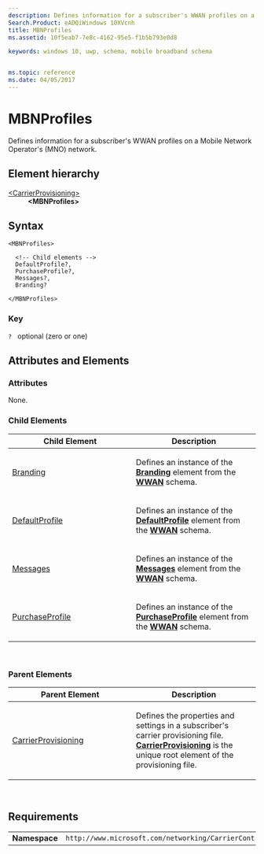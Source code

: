 ```yaml
---
description: Defines information for a subscriber's WWAN profiles on a Mobile Network Operator's (MNO) network.
Search.Product: eADQiWindows 10XVcnh
title: MBNProfiles
ms.assetid: 10f5eab7-7e8c-4162-95e5-f1b5b793e0d8

keywords: windows 10, uwp, schema, mobile broadband schema


ms.topic: reference
ms.date: 04/05/2017
---
```


# MBNProfiles


Defines information for a subscriber's WWAN profiles on a Mobile Network Operator's (MNO) network.

## Element hierarchy

<dl>
<dt><a href="element-carrierprovisioning.md">&lt;CarrierProvisioning&gt;</a></dt>
<dd><b>&lt;MBNProfiles&gt;</b></dd>
</dl>

## Syntax

``` syntax
<MBNProfiles>

  <!-- Child elements -->
  DefaultProfile?,
  PurchaseProfile?,
  Messages?,
  Branding?

</MBNProfiles>
```

### Key

`?`   optional (zero or one)

## Attributes and Elements


### Attributes

None.

### Child Elements

<table>
<colgroup>
<col width="50%" />
<col width="50%" />
</colgroup>
<thead>
<tr class="header">
<th>Child Element</th>
<th>Description</th>
</tr>
</thead>
<tbody>
<tr class="odd">
<td><a href="element-branding.md">Branding</a> </td>
<td><p>Defines an instance of the <a href="/uwp/schemas/mobilebroadbandschema/wwan/element-branding"><strong>Branding</strong></a>  element from the <a href="/uwp/schemas/mobilebroadbandschema/wwan/schema-root"><strong>WWAN</strong></a> schema.</p></td>
</tr>
<tr class="even">
<td><a href="element-defaultprofile.md">DefaultProfile</a> </td>
<td><p>Defines an instance of the <a href="/uwp/schemas/mobilebroadbandschema/wwan/element-defaultprofile"><strong>DefaultProfile</strong></a>  element from the <a href="/uwp/schemas/mobilebroadbandschema/wwan/schema-root"><strong>WWAN</strong></a> schema.</p></td>
</tr>
<tr class="odd">
<td><a href="element-messages.md">Messages</a> </td>
<td><p>Defines an instance of the <a href="/uwp/schemas/mobilebroadbandschema/wwan/element-messages"><strong>Messages</strong></a>  element from the <a href="/uwp/schemas/mobilebroadbandschema/wwan/schema-root"><strong>WWAN</strong></a> schema.</p></td>
</tr>
<tr class="even">
<td><a href="element-purchaseprofile.md">PurchaseProfile</a> </td>
<td><p>Defines an instance of the <a href="/uwp/schemas/mobilebroadbandschema/wwan/element-purchaseprofile"><strong>PurchaseProfile</strong></a>  element from the <a href="/uwp/schemas/mobilebroadbandschema/wwan/schema-root"><strong>WWAN</strong></a> schema.</p></td>
</tr>
</tbody>
</table>

 

### Parent Elements

<table>
<colgroup>
<col width="50%" />
<col width="50%" />
</colgroup>
<thead>
<tr class="header">
<th>Parent Element</th>
<th>Description</th>
</tr>
</thead>
<tbody>
<tr class="odd">
<td><a href="element-carrierprovisioning.md">CarrierProvisioning</a> </td>
<td><p>Defines the properties and settings in a subscriber's carrier provisioning file. <a href="element-carrierprovisioning.md"><strong>CarrierProvisioning</strong></a>  is the unique root element of the provisioning file.</p></td>
</tr>
</tbody>
</table>

 

## Requirements

|          |         |
|----------|--------------|
| **Namespace** | `http://www.microsoft.com/networking/CarrierControl/v1` |

 

 
